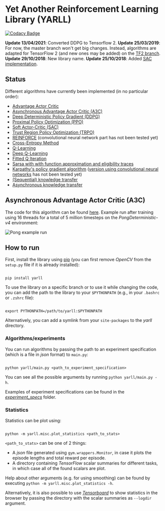 # Yet Another Reinforcement Learning Library (YARLL)

[![Codacy Badge](https://api.codacy.com/project/badge/Grade/c329c8cdd744463dbda6a726e20f2383)](https://www.codacy.com/app/arnomoonens/DeepRL?utm_source=github.com&utm_medium=referral&utm_content=arnomoonens/DeepRL&utm_campaign=badger)

**Update 13/04/2021**: Converted DDPG to Tensorflow 2.
**Update 25/03/2019**: For now, the master branch won't get big changes. Instead, algorithms are adapted for TensorFlow 2 (and new ones may be added) on the [TF2 branch](https://github.com/arnomoonens/yarll/tree/tf2).
**Update 29/10/2018**: New library name.
**Update 25/10/2018**: Added [SAC implementation](./yarll/agents/sac.py).

## Status

Different algorithms have currently been implemented (in no particular order):

- [Advantage Actor Critic](./yarll/agents/actorcritic/a2c.py)
- [Asynchronous Advantage Actor Critic (A3C)](./yarll/agents/actorcritic/a3c.py)
- [Deep Deterministic Policy Gradient (DDPG)](./yarll/agents/ddpg.py)
- [Proximal Policy Optimization (PPO)](./yarll/agents/ppo/ppo.py)
- [Soft Actor-Critic (SAC)](./yarll/agents/sac.py)
- [Trust Region Policy Optimization (TRPO)](./yarll/agents/trpo/trpo.py)
- [REINFORCE](./yarll/agents/reinforce.py) (convolutional neural network part has not been tested yet)
- [Cross-Entropy Method](./yarll/agents/cem.py)
- [Q-Learning](./yarll/agents/q_learning.py)
- [Deep Q-Learning](./yarll/agents/dqn.py)
- [Fitted Q Iteration](./yarll/agents/fitted_q.py)
- [Sarsa with with function approximation and eligibility traces](./yarll/agents/sarsa/sarsa_fa.py)
- [Karpathy's policy gradient algorithm](./yarll/agents/karpathy.py) ([version using convolutional neural networks](./yarll/agents/karpathy_cnn.py) has not been tested yet)
- [(Sequential) knowledge transfer](./yarll/agents/knowledgetransfer/knowledge_transfer.py)
- [Asynchronous knowledge transfer](./yarll/agents/knowledgetransfer/async_knowledge_transfer.py)

## Asynchronous Advantage Actor Critic (A3C)

The code for this algorithm can be found [here](./yarll/agents/actorcritic/a3c.py).
Example run after training using 16 threads for a total of 5 million timesteps on the _PongDeterministic-v4_ environment:

![Pong example run](./results/pong.gif)

## How to run

First, install the library using [pip](https://pypi.python.org/pypi/pip) (you can first remove _OpenCV_ from the `setup.py` file if it is already installed):

```Shell

pip install yarll

```

To use the library on a specific branch or to use it while changing the code, you can add the path to the library to your `$PYTHONPATH` (e.g., in your `.bashrc` or `.zshrc` file):

```Shell

export PYTHONPATH=/path/to/yarll:$PYTHONPATH

```

Alternatively, you can add a symlink from your `site-packages` to the _yarll_ directory.

### Algorithms/experiments

You can run algorithms by passing the path to an experiment specification (which is a file in _json_ format) to `main.py`:

```Shell

python yarll/main.py <path_to_experiment_specification>

```

You can see all the possible arguments by running `python yarll/main.py -h`.

Examples of experiment specifications can be found in the [_experiment_specs_](./experiment_specs) folder.

### Statistics

Statistics can be plot using:

```Shell

python -m yarll.misc.plot_statistics <path_to_stats>

```

`<path_to_stats>` can be one of 2 things:

- A _json_ file generated using `gym.wrappers.Monitor`, in case it plots the episode lengths and total reward per episode.
- A directory containing _TensorFlow_ scalar summaries for different tasks, in which case all of the found scalars are plot.

Help about other arguments (e.g. for using smoothing) can be found by executing `python -m yarll.misc.plot_statistics -h`.

Alternatively, it is also possible to use [_Tensorboard_](https://www.tensorflow.org/get_started/summaries_and_tensorboard) to show statistics in the browser by passing the directory with the scalar summaries as `--logdir` argument.
